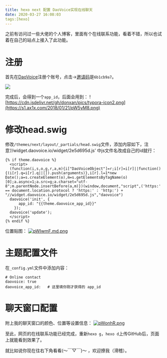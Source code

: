 ```yaml
---
title: hexo next 配置 DaoVoice实现在线聊天
date: 2020-03-27 16:08:03
tags:[hexo]
---
```


之前有访问过一些大佬的个人博客，里面有个在线联系功能，看着不错，所以也试着在自己的站点上接入了此功能。

# 注册

首先在[DaoVoice](http://www.daovoice.io/)注册个账号，点击->[邀请码](http://dashboard.daovoice.io/get-started?invite_code=6b1cb9a7)是`6b1cb9a7`。

![](https://cdn.jsdelivr.net/gh/donxan/pics/20200327174211.png)



完成后，会得到一个`app_id`，后面会用到：
![https://cdn.jsdelivr.net/gh/donxan/pics/typora-icon2.png](https://s1.ax1x.com/2018/01/21/pW5yM8.png)

# 修改head.swig

修改`/themes/next/layout/_partials/head.swig`文件，添加内容如下，注意’//widget.daovoice.io/widget/2e5d695d.js’ 中js文件名改成自己的id就行：

```
{% if theme.daovoice %}
  <script>
  (function(i,s,o,g,r,a,m){i["DaoVoiceObject"]=r;i[r]=i[r]||function(){(i[r].q=i[r].q||[]).push(arguments)},i[r].l=1*new Date();a=s.createElement(o),m=s.getElementsByTagName(o)[0];a.async=1;a.src=g;a.charset="utf-8";m.parentNode.insertBefore(a,m)})(window,document,"script",('https:' == document.location.protocol ? 'https:' : 'http:') + "//widget.daovoice.io/widget/2e5d695d.js","daovoice")
  daovoice('init', {
      app_id: "{{theme.daovoice_app_id}}"
    });
  daovoice('update');
  </script>
{% endif %}
```



位置贴图：
[![pWIwmF.md.png](https://s1.ax1x.com/2018/01/21/pWIwmF.md.png)](https://imgchr.com/i/pWIwmF)

# 主题配置文件

在`_config.yml`文件中添加内容：

```
# Online contact
daovoice: true
daovoice_app_id:   # 这里填你刚才获得的 app_id
```



# 聊天窗口配置

附上我的聊天窗口的颜色、位置等设置信息：
[![pWonhR.png](https://s1.ax1x.com/2018/01/21/pWonhR.png)](https://s1.ax1x.com/2018/01/21/pWonhR.png)

至此，网页的在线联系功能已经完成，重新`hexo g`，`hexo d`上传GitHub后，页面上就能看到效果了。

就比如说你现在往右下角看看(～￣▽￣)～ ，欢迎撩我（滑稽）。